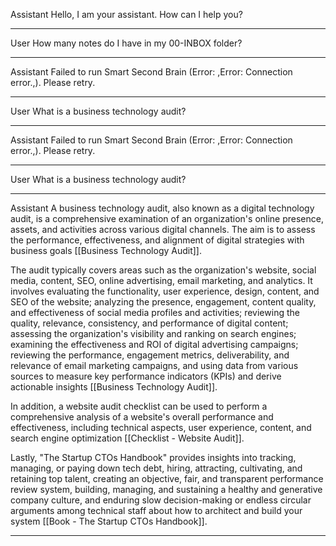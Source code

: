 Assistant
Hello, I am your assistant. How can I help you?
- - - - -
User
How many notes do I have in my 00-INBOX folder?
- - - - -
Assistant
Failed to run Smart Second Brain (Error: ,Error: Connection error.,). Please retry.
- - - - -
User
What is a business technology audit?
- - - - -
Assistant
Failed to run Smart Second Brain (Error: ,Error: Connection error.,). Please retry.
- - - - -
User
What is a business technology audit?
- - - - -
Assistant
A business technology audit, also known as a digital technology audit, is a comprehensive examination of an organization's online presence, assets, and activities across various digital channels. The aim is to assess the performance, effectiveness, and alignment of digital strategies with business goals [[Business Technology Audit]]. 

The audit typically covers areas such as the organization's website, social media, content, SEO, online advertising, email marketing, and analytics. It involves evaluating the functionality, user experience, design, content, and SEO of the website; analyzing the presence, engagement, content quality, and effectiveness of social media profiles and activities; reviewing the quality, relevance, consistency, and performance of digital content; assessing the organization's visibility and ranking on search engines; examining the effectiveness and ROI of digital advertising campaigns; reviewing the performance, engagement metrics, deliverability, and relevance of email marketing campaigns, and using data from various sources to measure key performance indicators (KPIs) and derive actionable insights [[Business Technology Audit]]. 

In addition, a website audit checklist can be used to perform a comprehensive analysis of a website's overall performance and effectiveness, including technical aspects, user experience, content, and search engine optimization [[Checklist - Website Audit]]. 

Lastly, "The Startup CTOs Handbook" provides insights into tracking, managing, or paying down tech debt, hiring, attracting, cultivating, and retaining top talent, creating an objective, fair, and transparent performance review system, building, managing, and sustaining a healthy and generative company culture, and enduring slow decision-making or endless circular arguments among technical staff about how to architect and build your system [[Book - The Startup CTOs Handbook]].
- - - - -